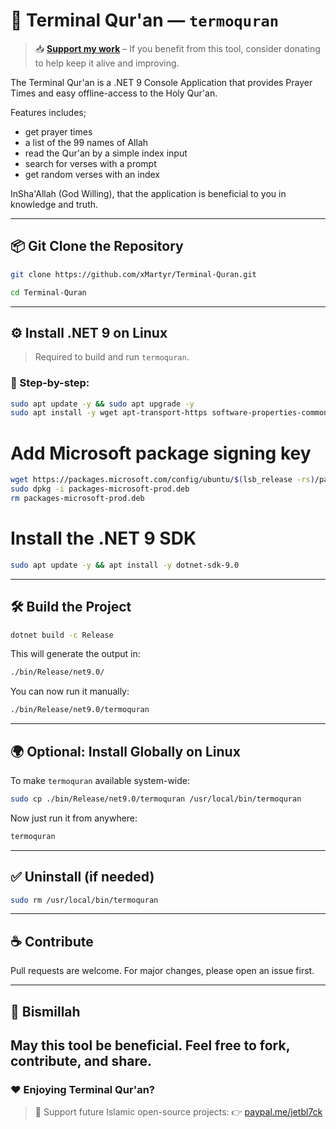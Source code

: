 # 🕋 Terminal Qur'an — `termoquran`

> 📥 **[Support my work](https://paypal.me/jetbl7ck)** – If you benefit from this tool, consider donating to help keep it alive and improving.

The Terminal Qur'an is a .NET 9 Console Application that provides Prayer Times and easy offline-access to the Holy Qur'an.

Features includes;
- get prayer times
- a list of the 99 names of Allah
- read the Qur'an by a simple index input
- search for verses with a prompt
- get random verses with an index

InSha'Allah (God Willing), that the application is beneficial to you in knowledge and truth.

---

## 📦 Git Clone the Repository

```bash
git clone https://github.com/xMartyr/Terminal-Quran.git
```
```bash
cd Terminal-Quran
```

---

## ⚙️ Install .NET 9 on Linux

> Required to build and run `termoquran`.

### 🧪 Step-by-step:

```bash
sudo apt update -y && sudo apt upgrade -y
sudo apt install -y wget apt-transport-https software-properties-common
```
# Add Microsoft package signing key
```bash
wget https://packages.microsoft.com/config/ubuntu/$(lsb_release -rs)/packages-microsoft-prod.deb -O packages-microsoft-prod.deb
sudo dpkg -i packages-microsoft-prod.deb
rm packages-microsoft-prod.deb
```
# Install the .NET 9 SDK
```bash
sudo apt update -y && apt install -y dotnet-sdk-9.0
```

---

## 🛠️ Build the Project

```bash
dotnet build -c Release
```

This will generate the output in:

```bash
./bin/Release/net9.0/
```

You can now run it manually:

```bash
./bin/Release/net9.0/termoquran
```

---

## 🌍 Optional: Install Globally on Linux

To make `termoquran` available system-wide:

```bash
sudo cp ./bin/Release/net9.0/termoquran /usr/local/bin/termoquran
```

Now just run it from anywhere:

```bash
termoquran
```

---

## ✅ Uninstall (if needed)

```bash
sudo rm /usr/local/bin/termoquran
```

---

## ☕ Contribute

Pull requests are welcome. For major changes, please open an issue first.

---

## 🙏 Bismillah

May this tool be beneficial. Feel free to fork, contribute, and share.
---

### ❤️ Enjoying Terminal Qur'an?

> 🕋 Support future Islamic open-source projects:
> 👉 [paypal.me/jetbl7ck](https://paypal.me/jetbl7ck)
